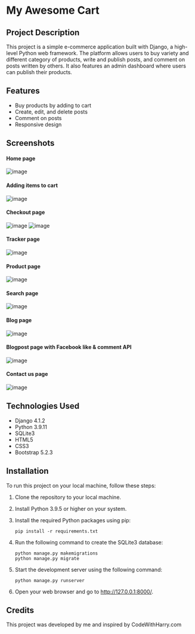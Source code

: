 # My Awesome Cart

## Project Description

This project is a simple e-commerce application built with Django, a high-level Python web framework. The platform allows users to buy variety and different category of products, write and publish posts, and comment on posts written by others. It also features an admin dashboard where users can publish their products.

## Features

- Buy products by adding to cart
- Create, edit, and delete posts
- Comment on posts
- Responsive design

## Screenshots
#### Home page
![image](https://github.com/sohamw03/MyAwesomeCart/assets/102748742/94cd48f9-9d74-4be3-aeee-3c2e13c99fb1)

#### Adding items to cart
![image](https://github.com/sohamw03/MyAwesomeCart/assets/102748742/6d47befa-7162-4ae5-a0bb-b3034fbe9f4f)

#### Checkout page
![image](https://github.com/sohamw03/MyAwesomeCart/assets/102748742/63a10ac4-1324-4c8a-9ab3-f299c389d769)
![image](https://github.com/sohamw03/MyAwesomeCart/assets/102748742/a47e8110-b360-484a-ba2f-750fd664e08b)

#### Tracker page
![image](https://github.com/sohamw03/MyAwesomeCart/assets/102748742/2714fef2-39e4-422e-a923-9ec16b7bc638)

#### Product page
![image](https://github.com/sohamw03/MyAwesomeCart/assets/102748742/a4392acc-73d5-4aad-bba1-5ac1565da874)

#### Search page
![image](https://github.com/sohamw03/MyAwesomeCart/assets/102748742/774386e3-35a1-44a2-b799-4f446ac5556e)

#### Blog page
![image](https://github.com/sohamw03/MyAwesomeCart/assets/102748742/053e0aa9-b5b8-40c7-9bc8-3317e7213c2b)

#### Blogpost page with Facebook like & comment API
![image](https://github.com/sohamw03/MyAwesomeCart/assets/102748742/a4a67f0f-2c3d-42ea-9cab-cd87ba499a01)

#### Contact us page
![image](https://github.com/sohamw03/MyAwesomeCart/assets/102748742/9f07f21c-5b85-42e6-94f1-a4f8ff2272a2)

## Technologies Used

- Django 4.1.2
- Python 3.9.11
- SQLite3
- HTML5
- CSS3
- Bootstrap 5.2.3

## Installation

To run this project on your local machine, follow these steps:

1. Clone the repository to your local machine.
2. Install Python 3.9.5 or higher on your system.
3. Install the required Python packages using pip:

   ```
   pip install -r requirements.txt
   ```

4. Run the following command to create the SQLite3 database:

   ```
   python manage.py makemigrations
   python manage.py migrate
   ```

5. Start the development server using the following command:

   ```
   python manage.py runserver
   ```

6. Open your web browser and go to http://127.0.0.1:8000/.

## Credits

This project was developed by me and inspired by CodeWithHarry.com
